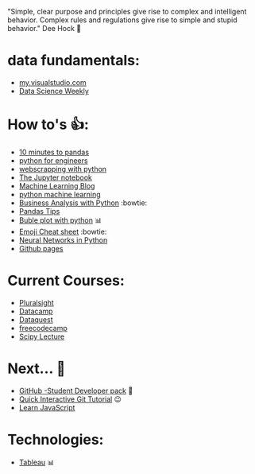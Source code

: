 "Simple, clear purpose and principles give rise to complex and intelligent behavior. Complex rules and regulations give rise to simple and stupid behavior." Dee Hock :raised_hands:

# data fundamentals:
* [my.visualstudio.com](https://my.visualstudio.com/)
* [Data Science Weekly](https://www.datascienceweekly.org/newsletters)

# How to's :+1::
* [10 minutes to pandas](http://pandas.pydata.org/pandas-docs/stable/10min.html)
* [python for engineers](http://pythonforengineers.com/introduction-to-pandas/)
* [webscrapping with python](http://blog.danwin.com/examples-of-web-scraping-in-python-3-x-for-data-journalists/)
* [The Jupyter notebook](http://jupyter-notebook.readthedocs.io/en/latest/index.html)
* [Machine Learning Blog](https://machinelearningmastery.com/blog/)
* [python machine learning](https://machinelearningmastery.com/category/python-machine-learning/)
* [Business Analysis with Python](http://pbpython.com/author/chris-moffitt.html) :bowtie:
* [Pandas Tips](https://medium.com/towards-data-science/pandas-tips-and-tricks-33bcc8a40bb9)
* [Buble plot with python](https://medium.com/towards-data-science/exploring-the-census-income-dataset-using-bubble-plot-cfa1b366313b) :bar_chart: 
* [Emoji Cheat sheet](https://www.webpagefx.com/tools/emoji-cheat-sheet/) :bowtie:
* [Neural Networks in Python](http://www.welchlabs.com/blog/?offset=1415393340000)
* [Github pages](https://pages.github.com/)

# Current Courses:
* [Pluralsight](https://www.pluralsight.com)
* [Datacamp](https://www.datacamp.com)
* [Dataquest](https://www.Dataquest.io)
* [freecodecamp](https://www.freecodecamp.org/)
* [Scipy Lecture](http://www.scipy-lectures.org/index.html)

# Next... :tada:
* [GitHub -Student Developer pack](https://education.github.com/pack) :wave:
* [Quick Interactive Git Tutorial](https://try.github.io/levels/1/challenges/1) :wink:
* [Learn JavaScript](http://learnjswith.me/)

# Technologies:
* [Tableau](https://www.tableau.com/learn/tutorials/on-demand/pareto?reg-delay=5776078e939d78a6b84821f2b8ba4d98) :bar_chart:
